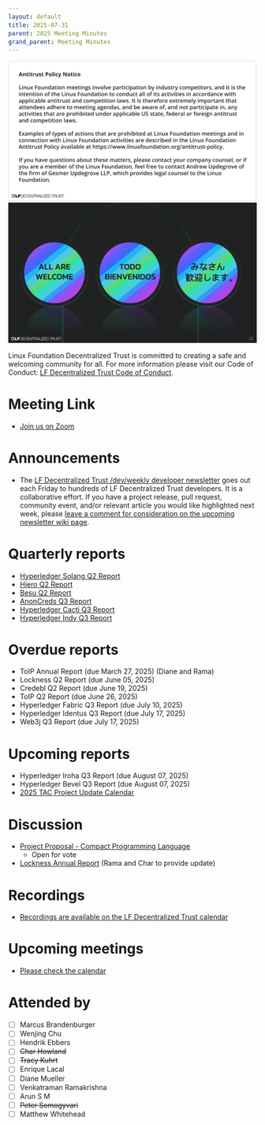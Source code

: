 ```yaml
---
layout: default
title: 2025-07-31
parent: 2025 Meeting Minutes
grand_parent: Meeting Minutes
---
```


![Antitrust Policy Notice](../images/antitrust-policy-notice.png "Antitrust Policy Notice")
![All are Welcome in the LF Decentralized Trust Community](../images/all-are-welcome.png "All are Welcome in the LF Decentralized Trust Community")

Linux Foundation Decentralized Trust is committed to creating a safe and welcoming community for all. For more information please visit our Code of Conduct: [LF Decentralized Trust Code of Conduct](../../governing-documents/code-of-conduct.md).

# Meeting Link
- [Join us on Zoom](https://zoom-lfx.platform.linuxfoundation.org/meeting/95530440160?password=6e6b9a15-a635-497e-a6ce-078e6b1d2b49)

# Announcements
- The [LF Decentralized Trust /dev/weekly developer newsletter](https://lf-hyperledger.atlassian.net/wiki/spaces/DR/pages/17170445/dev+weekly+Newsletter) goes out each Friday to hundreds of LF Decentralized Trust developers. It is a collaborative effort. If you have a project release, pull request, community event, and/or relevant article you would like highlighted next week, please [leave a comment for consideration on the upcoming newsletter wiki page](https://lf-hyperledger.atlassian.net/wiki/spaces/DR/pages/75268141/2025).

# Quarterly reports
- [Hyperledger Solang Q2 Report](https://github.com/LF-Decentralized-Trust/governance/pull/160)
- [Hiero Q2 Report](https://github.com/LF-Decentralized-Trust/governance/pull/162)
- [Besu Q2 Report](https://github.com/LF-Decentralized-Trust/governance/pull/169)
- [AnonCreds Q3 Report](https://github.com/LF-Decentralized-Trust/governance/pull/171)
- [Hyperledger Cacti Q3 Report](https://github.com/LF-Decentralized-Trust/governance/pull/173)
- [Hyperledger Indy Q3 Report](https://github.com/LF-Decentralized-Trust/governance/pull/176)

# Overdue reports
- ToIP Annual Report (due March 27, 2025) (Diane and Rama)
- Lockness Q2 Report (due June 05, 2025)
- Credebl Q2 Report (due June 19, 2025)
- ToIP Q2 Report (due June 26, 2025)
- Hyperledger Fabric Q3 Report (due July 10, 2025)
- Hyperledger Identus Q3 Report (due July 17, 2025)
- Web3j Q3 Report (due July 17, 2025)

# Upcoming reports
- Hyperledger Iroha Q3 Report (due August 07, 2025)
- Hyperledger Bevel Q3 Report (due August 07, 2025)
- [2025 TAC Project Update Calendar](../../project-updates/2025/2025-schedule)

# Discussion
- [Project Proposal - Compact Programming Language](https://github.com/LF-Decentralized-Trust/project-proposals/pull/27)
  - Open for vote
- [Lockness Annual Report](https://github.com/LF-Decentralized-Trust/governance/pull/149) (Rama and Char to provide update)

# Recordings
- [Recordings are available on the LF Decentralized Trust calendar](https://zoom-lfx.platform.linuxfoundation.org/meetings/lf-decentralized-trust)

# Upcoming meetings
- [Please check the calendar](https://zoom-lfx.platform.linuxfoundation.org/meetings/lf-decentralized-trust)

# Attended by

- [ ] Marcus Brandenburger
- [ ] Wenjing Chu
- [ ] Hendrik Ebbers
- [ ] ~~Char Howland~~
- [ ] ~~Tracy Kuhrt~~
- [ ] Enrique Lacal
- [ ] Diane Mueller
- [ ] Venkatraman Ramakrishna
- [ ] Arun S M
- [ ] ~~Peter Somogyvari~~
- [ ] Matthew Whitehead
